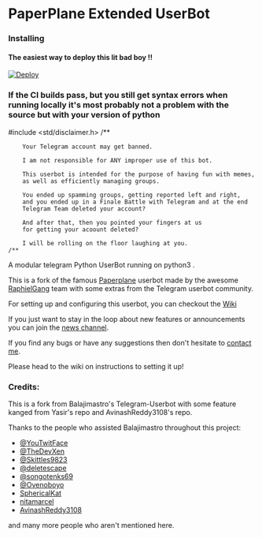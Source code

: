 # PaperPlane Extended UserBot

### Installing

#### The easiest way to deploy this lit bad boy !!

[![Deploy](https://www.herokucdn.com/deploy/button.svg)](https://heroku.com/deploy?template=https://github.com/TheDarkW3b/Userbot/tree/master)

### If the CI builds pass, but you still get syntax errors when running locally it's most probably not a problem with the source but with your version of python


#include <std/disclaimer.h>
    /**
    
        Your Telegram account may get banned.

        I am not responsible for ANY improper use of this bot.

        This userbot is intended for the purpose of having fun with memes,
        as well as efficiently managing groups.

        You ended up spamming groups, getting reported left and right,
        and you ended up in a Finale Battle with Telegram and at the end
        Telegram Team deleted your account?

        And after that, then you pointed your fingers at us
        for getting your acoount deleted?

        I will be rolling on the floor laughing at you.
    /**

A modular telegram Python UserBot running on python3 .

This is a fork of the famous [Paperplane](https://github.com/RaphielGang/Telegram-UserBot) userbot made by the awesome [RaphielGang](https://github.com/RaphielGang) team with some extras from the Telegram userbot community.

For setting up and configuring this userbot, you can checkout the [Wiki](https://telegra.ph/How-to-host-a-Telegram-Userbot-07-24)

If you just want to stay in the loop about new features or
announcements you can join the [news channel](https://t.me/PaperplaneExtended).

If you find any bugs or have any suggestions then don't hesitate to [contact me](https://t.me/spyderzzz).

Please head to the wiki on instructions to setting it up!

### Credits:

This is a fork from Balajimastro's Telegram-Userbot with some feature kanged from Yasir's repo and AvinashReddy3108's repo.

Thanks to the people who assisted Balajimastro throughout this project:


* [@YouTwitFace](https://github.com/YouTwitFace)
* [@TheDevXen](https://github.com/TheDevXen)
* [@Skittles9823](https://github.com/Skittles9823)
* [@deletescape](https://github.com/deletescape)
* [@songotenks69](https://github.com/songotenks69)
* [@Ovenoboyo](https://github.com/Ovenoboyo)
* [SphericalKat](https://github.com/ATechnoHazard)
* [nitamarcel](https://github.com/nitanmarcel)
* [AvinashReddy3108](https://github.com/AvinashReddy3108)

and many more people who aren't mentioned here.

